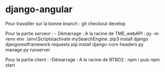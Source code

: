 # django-angular


Pour travailler sur la bonne branch : git checkout develop


Pour la partie serveur :
    - Démarrage : A la racine de TME_webAPI : py -m venv env 
                                             .\env\Scripts\activate
                  mySearchEngine: pip3 install django djangorestframework requests
                                  pip install django-cors-headers
                                  py manage.py runserver


Pour la partie client : 
    -Démarrage : A la racine de BTBO2 : npm i puis npm start

